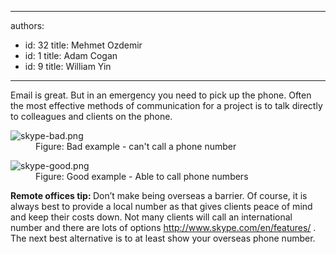 

---
authors:
  - id: 32
    title: Mehmet Ozdemir
  - id: 1
    title: Adam Cogan
  - id: 9
    title: William Yin
---




<span class='intro'> <div><span class="s1">Email is great. But in an emergency you need to pick up the phone. Often the most effective methods of communication for a project is to talk directly to colleagues and clients on the phone.</span><br></div> </span>

<dl class="badImage"><dt><img src="/PublishingImages/skype-bad.png" alt="skype-bad.png" /> </dt><dd>Figure&#58; Bad example - can't call a phone number</dd></dl><dl class="goodImage"><dt><img src="/PublishingImages/skype-good.png" alt="skype-good.png" /> </dt><dd>Figure&#58; Good example - Able to call phone numbers</dd></dl><p><b>Remote offices tip&#58; </b>Don’t make being overseas a barrier.&#160;Of course,​ it is always best to provide a local number as that gives clients peace of mind and keep their costs down.&#160;Not many clients will call an international number and there are lots of options <a href="http&#58;//www.skype.com/en/features/"> <span class="s1">http&#58;//www.skype.com/en/features/</span></a> . The next best alternative is to at least show your overseas phone number.</p>


